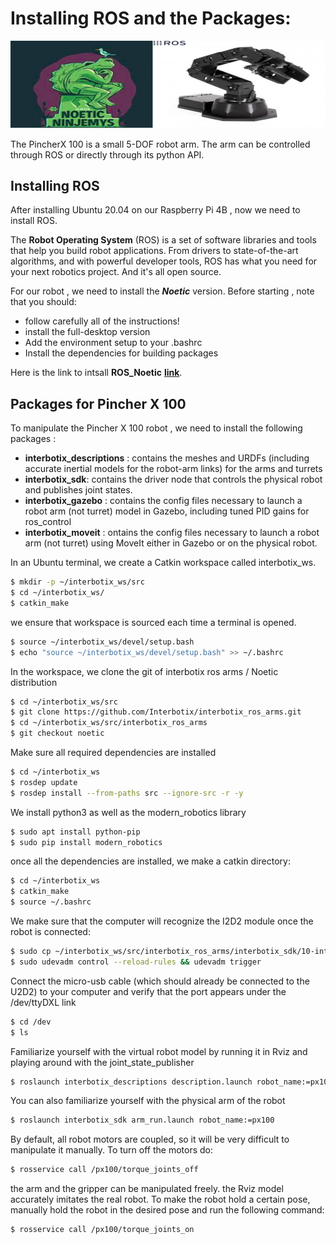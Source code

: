 # Installing ROS and the Packages: 
![image](b.png)


The PincherX 100 is a small 5-DOF robot arm. The arm can be controlled through ROS or directly through its python API.


## Installing ROS
After installing Ubuntu 20.04 on our Raspberry Pi 4B , now we need to install ROS.

The **Robot Operating System** (ROS) is a set of software libraries and tools that help you build robot applications. From drivers to state-of-the-art algorithms, and with powerful developer tools, ROS has what you need for your next robotics project. And it's all open source.

For our robot , we need to install the _**Noetic**_ version.
Before starting , note that you should:
- follow  carefully all of the instructions!
- install the full-desktop version
- Add the environment setup to your .bashrc
- Install the dependencies for building packages

Here is the link to intsall **ROS_Noetic** **[link](http://wiki.ros.org/noetic/Installation/Ubuntu)**.

## Packages for Pincher X 100

To manipulate the Pincher X 100 robot , we need to install the following packages :
- **interbotix_descriptions** : contains the meshes and URDFs (including accurate inertial models for the robot-arm links) for the arms and turrets
- **interbotix_sdk**: contains the driver node that controls the physical robot and publishes joint states.
- **interbotix_gazebo** : contains the config files necessary to launch a robot arm (not turret) model in Gazebo, including tuned PID gains for ros_control 
- **interbotix_moveit** : ontains the config files necessary to launch a robot arm (not turret) using MoveIt either in Gazebo or on the physical robot.

In an Ubuntu terminal, we create a Catkin workspace called interbotix_ws.

```bash
$ mkdir -p ~/interbotix_ws/src
$ cd ~/interbotix_ws/
$ catkin_make
```
we ensure that workspace is sourced each time a terminal is opened.
```bash
$ source ~/interbotix_ws/devel/setup.bash
$ echo "source ~/interbotix_ws/devel/setup.bash" >> ~/.bashrc
```
In the workspace, we clone the git of interbotix ros arms / Noetic distribution
```bash
$ cd ~/interbotix_ws/src
$ git clone https://github.com/Interbotix/interbotix_ros_arms.git
$ cd ~/interbotix_ws/src/interbotix_ros_arms
$ git checkout noetic
```
Make sure all required dependencies are installed
```bash
$ cd ~/interbotix_ws
$ rosdep update
$ rosdep install --from-paths src --ignore-src -r -y
```
We install python3 as well as the modern_robotics library
```bash
$ sudo apt install python-pip
$ sudo pip install modern_robotics
```
once all the dependencies are installed, we make a catkin directory:
```bash
$ cd ~/interbotix_ws
$ catkin_make
$ source ~/.bashrc
```
We make sure that the computer will recognize the I2D2 module once the robot is connected:
```bash
$ sudo cp ~/interbotix_ws/src/interbotix_ros_arms/interbotix_sdk/10-interbotix-udev.rules /etc/udev/rules.d
$ sudo udevadm control --reload-rules && udevadm trigger
```
Connect the micro-usb cable (which should already be connected to the U2D2) to your computer and verify that the port appears under the /dev/ttyDXL link
```bash
$ cd /dev
$ ls
```
Familiarize yourself with the virtual robot model by running it in Rviz and playing around with the joint_state_publisher
```bash
$ roslaunch interbotix_descriptions description.launch robot_name:=px100 jnt_pub_gui:=true
```
You can also familiarize yourself with the physical arm of the robot
```bash
$ roslaunch interbotix_sdk arm_run.launch robot_name:=px100
```
By default, all robot motors are coupled, so it will be very difficult to manipulate it manually. To turn off the motors do:
```bash
$ rosservice call /px100/torque_joints_off
```
the arm and the gripper can be manipulated freely. the Rviz model accurately imitates the real robot. To make the robot hold a certain pose, manually hold the robot in the desired pose and run the following command:
```bash
$ rosservice call /px100/torque_joints_on
```


